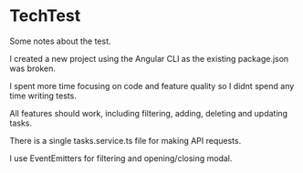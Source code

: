 # TechTest

Some notes about the test.

I created a new project using the Angular CLI as the existing package.json was broken.

I spent more time focusing on code and feature quality so I didnt spend any time writing tests.

All features should work, including filtering, adding, deleting and updating tasks.

There is a single tasks.service.ts file for making API requests.

I use EventEmitters for filtering and opening/closing modal.